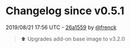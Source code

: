 # Changelog since v0.5.1

2019/08/21 17:56 UTC - [26a1559](https://github.com/hassio-addons/addon-adb/commit/26a15595cc0fecc955ac9eacda6cffe827b92917) by [@frenck](https://github.com/frenck)
> :arrow_up: Upgrades add-on base image to v3.2.0 

